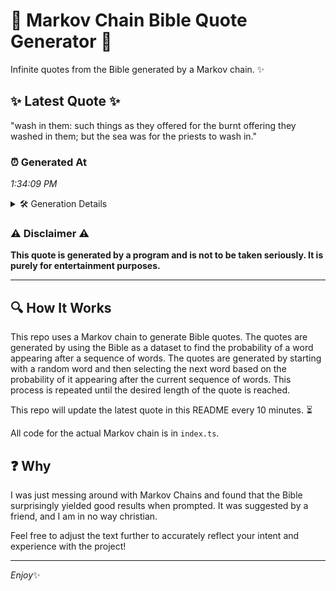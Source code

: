 # 📖 Markov Chain Bible Quote Generator 📖

Infinite quotes from the Bible generated by a Markov chain. ✨

## ✨ Latest Quote ✨
"wash in them: such things as they offered for the burnt offering they washed in them; but the sea was for the priests to wash in."

### ⏰ Generated At
*1:34:09 PM*

<details>
    <summary>🛠️ Generation Details</summary>
    <p>
        <strong>🌱 Seed:</strong> wash<br>
        <strong>🔄 Iterations:</strong> 25<br>
        <strong>📜 Context History:</strong><br>[ wash ]: in<br>[ wash, in ]: them:<br>[ wash, in, them: ]: such<br>[ wash, in, them:, such ]: things<br>[ wash, in, them:, such, things ]: as<br>[ wash, in, them:, such, things, as ]: they<br>[ in, them:, such, things, as, they ]: offered<br>[ them:, such, things, as, they, offered ]: for<br>[ such, things, as, they, offered, for ]: the<br>[ things, as, they, offered, for, the ]: burnt<br>[ as, they, offered, for, the, burnt ]: offering<br>[ they, offered, for, the, burnt, offering ]: they<br>[ offered, for, the, burnt, offering, they ]: washed<br>[ for, the, burnt, offering, they, washed ]: in<br>[ the, burnt, offering, they, washed, in ]: them;<br>[ burnt, offering, they, washed, in, them; ]: but<br>[ offering, they, washed, in, them;, but ]: the<br>[ they, washed, in, them;, but, the ]: sea<br>[ washed, in, them;, but, the, sea ]: was<br>[ in, them;, but, the, sea, was ]: for<br>[ them;, but, the, sea, was, for ]: the<br>[ but, the, sea, was, for, the ]: priests<br>[ the, sea, was, for, the, priests ]: to<br>[ sea, was, for, the, priests, to ]: wash<br>[ was, for, the, priests, to, wash ]: in.<br>
    </p>
</details>

### ⚠️ Disclaimer ⚠️
**This quote is generated by a program and is not to be taken seriously. It is purely for entertainment purposes.**

---

## 🔍 How It Works

This repo uses a Markov chain to generate Bible quotes. The quotes are generated by using the Bible as a dataset to find the probability of a word appearing after a sequence of words. The quotes are generated by starting with a random word and then selecting the next word based on the probability of it appearing after the current sequence of words. This process is repeated until the desired length of the quote is reached.

This repo will update the latest quote in this README every 10 minutes. ⏳

All code for the actual Markov chain is in `index.ts`.

## ❓ Why

I was just messing around with Markov Chains and found that the Bible surprisingly yielded good results when prompted. 
It was suggested by a friend, and I am in no way christian.

Feel free to adjust the text further to accurately reflect your intent and experience with the project!

---

*Enjoy*✨
